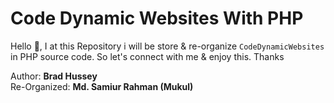 # Code Dynamic Websites With PHP

Hello 👋, I at this Repository i will be store &amp; re-organize `CodeDynamicWebsites` in PHP source code. So let's connect with me &amp; enjoy this. Thanks

Author: **Brad Hussey** <br/>
Re-Organized: **Md. Samiur Rahman (Mukul)**
